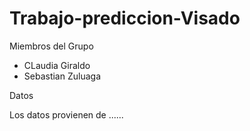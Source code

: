# Trabajo-prediccion-Visado

Miembros del Grupo
  - CLaudia Giraldo
  - Sebastian Zuluaga
  
Datos

Los datos provienen de ......
